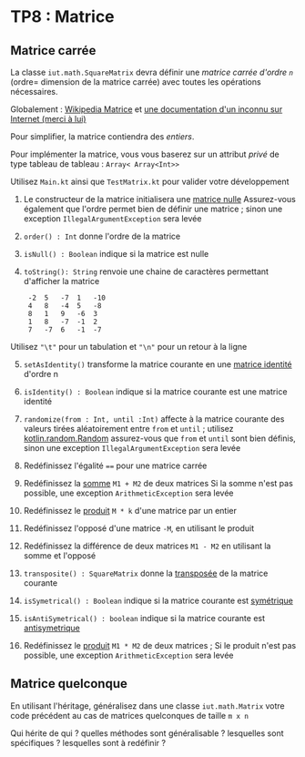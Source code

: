 # TP8 : Matrice 

## Matrice carrée

La classe `iut.math.SquareMatrix` devra définir une _matrice
carrée d'ordre `n`_ (ordre= dimension de la matrice carrée)
avec toutes les opérations nécessaires.

Globalement  : 
[Wikipedia Matrice](https://fr.wikipedia.org/wiki/Matrice_(math%C3%A9matiques))
et
[une documentation d'un inconnu sur Internet (merci à lui)](doc_matrice.pdf)

Pour simplifier, la matrice contiendra des _entiers_.

Pour implémenter la matrice, vous vous baserez sur un attribut _privé_
de type tableau de tableau : `Array< Array<Int>>`

Utilisez `Main.kt` ainsi que `TestMatrix.kt` pour valider votre développement

1. Le constructeur de la matrice initialisera une 
[matrice nulle](https://fr.wikipedia.org/wiki/Matrice_nulle)
   Assurez-vous également que l'ordre permet bien de définir une matrice ; sinon
   une exception `IllegalArgumentException` sera levée

3. `order() : Int` donne l'ordre de la matrice

4. `isNull() : Boolean` indique si la matrice est nulle

5. `toString(): String` renvoie une chaine de caractères 
permettant d'afficher la matrice



        -2	5	-7	1	-10
        4	8	-4	5	-8
        8	1	9	-6	3
        1	8	-7	-1	2
        7	-7	6	-1	-7



Utilisez `"\t"` pour un tabulation et `"\n"` pour un retour à la ligne


5. `setAsIdentity()` transforme la matrice courante en une
[matrice identité](https://fr.wikipedia.org/wiki/Matrice_identit%C3%A9)
d'ordre n

6. `isIdentity() : Boolean` indique si la matrice courante est
une matrice identité

7. `randomize(from : Int, until :Int)` affecte à la matrice
courante des valeurs tirées aléatoirement entre `from` et `until` ;
utilisez 
[kotlin.random.Random](https://kotlinlang.org/api/latest/jvm/stdlib/kotlin.random/-random/)
assurez-vous que  `from` et `until` sont bien définis, sinon 
une exception `IllegalArgumentException` sera levée

8. Redéfinissez l'égalité `==`  pour une matrice carrée

9. Redéfinissez la [somme](https://fr.wikipedia.org/wiki/Matrice_(math%C3%A9matiques)#Addition_des_matrices_et_multiplication_par_un_scalaire) 
`M1 + M2` de deux matrices 
Si la somme n'est pas possible, une exception `ArithmeticException` sera levée

10. Redéfinissez le [produit](https://fr.wikipedia.org/wiki/Matrice_(math%C3%A9matiques)#Addition_des_matrices_et_multiplication_par_un_scalaire)
`M * k` d'une matrice par un entier

11. Redéfinissez l'opposé d'une matrice `-M`, en utilisant le produit

12. Redéfinissez la différence de deux matrices `M1 - M2` en utilisant
la somme et l'opposé

13. `transposite() : SquareMatrix` donne la 
[transposée](https://fr.wikipedia.org/wiki/Matrice_transpos%C3%A9e) 
de la matrice courante 

14. `isSymetrical() : Boolean` indique si la matrice courante est 
[symétrique](https://fr.wikipedia.org/wiki/Matrice_sym%C3%A9trique)

15. `isAntiSymetrical() : boolean` indique si la matrice courante est
[antisymetrique](https://fr.wikipedia.org/wiki/Matrice_antisym%C3%A9trique)

16. Redéfinissez le [produit](https://fr.wikipedia.org/wiki/Produit_matriciel#Produit_matriciel_ordinaire)
`M1 * M2` de deux matrices ;
Si le produit n'est pas possible, une exception `ArithmeticException` sera levée


## Matrice quelconque

En utilisant l'héritage, généralisez dans une classe `iut.math.Matrix` votre code précédent 
au cas de matrices quelconques de taille `m x n`

Qui hérite de qui ? quelles méthodes sont généralisable ? lesquelles sont spécifiques ? 
lesquelles sont à redéfinir ?

